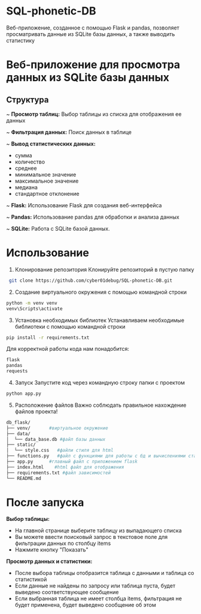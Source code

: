 # SQL-phonetic-DB
Веб-приложение, созданное с помощью Flask и pandas, позволяет просматривать данные из SQLite базы данных, а также выводить статистику

# Веб-приложение для просмотра данных из SQLite базы данных
## Структура

~ **Просмотр таблиц:** 
    Выбор таблицы из списка для отображения ее данных

~ **Фильтрация данных:** 
    Поиск данных в таблице

~ **Вывод статистических данных:**
- сумма 
- количество
- среднее
- минимальное значение
- максимальное значение
- медиана
- стандартное отклонение

~ **Flask:** 
Использование Flask для создания веб-интерфейса

~ **Pandas:** 
Использование pandas для обработки и анализа данных

~ **SQLite:** 
Работа с SQLite базой данных.

# Использование 
1. Клонирование репозитория
Клонируйте репозиторий в пустую папку
```bash 
 git clone https://github.com/cyber01debug/SQL-phonetic-DB.git
```

2. Создание виртуального окружения c помощью командной строки
```bash
python -m venv venv
venv\Scripts\activate
```

3. Установка необходимых библиотек
Устанавливаем необходимые библиотеки с помощью командной строки
```bash
pip install -r requirements.txt
```
Для корректной работы кода нам понадобится:
```bash
flask
pandas 
requests
```
4. Запуск
Запустите код через командную строку папки с проектом
```bash
python app.py
```

5. Расположение файлов
Важно соблюдать правильное нахождение файлов проекта!
```bash
db_flask/
├── venv/       #виртуальное окружение
├── data/
│  └── data_base.db #файл базы данных
├── static/
│  └── style.css   #файли стиля для html
├── functions.py   #файл с функциями для работы с бд и вычислениями статистики
├── app.py      #главный файл с приложением flask
├── index.html    #html файл для отображения 
├── requirements.txt #файл зависимостей
└── README.md    
```

# После запуска
**Выбор таблицы:**
  - На главной странице выберите таблицу из выпадающего списка
  - Вы можете ввести поисковый запрос в текстовое поле для фильтрации данных по столбцу items
  - Нажмите кнопку "Показать"

**Просмотр данных и статистики:**
  - После выбора таблицы отобразится таблица с данными и таблица со статистикой
  - Если данные не найдены по запросу или таблица пуста, будет выведено соответствующее сообщение
  - Если выбранная таблица не имеет столбца items, фильтрация не будет применена, будет выведено сообщение об этом
